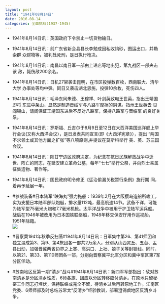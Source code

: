 ```yaml
---
layout: post
title: "1941年08月14日"
date: 2016-08-14
categories: 全面抗战(1937-1945)
---
```


<meta name="referrer" content="no-referrer" />

- 1941年8月14日讯：英国政府下令禁止一切货物输日。 

- 1941年8月14日讯：前广东省新会县县长李勉成因私收钨砂，图运出口，并勒索群 众财物等，被判处死刑，是日执行枪决。 

- 1941年8月14日讯：南昌以南日军一部由上谌店等地出犯，第九战区一部夹击该 敌，毙伤敌200余名。 

- 1941年8月14日讯：日机27架袭击昆明，在市区投弹数百枚，西南联大、清华大学 办事处等均中弹。同日又袭击湖北恩施，投弹10余枚，死伤四人。 

- 1941年8月14日讯：毛泽东同朱德、王稼祥、叶剑英致电王世英，指出王靖国即将 东进中条山，显然是制造晋绥军与八路军摩擦的阴谋。指示王世英去 见阎锡山，请阎保证王靖国东进后不反对八路军，保持八路军与晋绥军 的良好关系。 

- 1941年8月14日讯：罗斯福、丘吉尔于8月9日至12日在大西洋美国巡洋舰上举 行会议(又称大西洋会议），是日发表共同宣言(即《大西洋宪章》），提出 “两国不求领土或其他方面之扩张”等八项原则,并提议在莫斯科举行 美、英、苏三国会议。 

- 1941年8月14日讯：陕甘宁边区政府决定，为纪念在抗日民族解放战争中逝世、阵亡的同志，在延安建立革命公墓，每年“七七”举行公祭，并向烈士亲属征集遗物、著作等。 

- 1941年8月14日讯：国民政府明令修正《惩治偷漏关税暂行条例》施行期 间，着再予延展一年。 

- #参战装备#日本陆军“映海丸”强力拖船：1939年2月在大阪樱岛造船所竣工，实为支援日本陆军部队炮艇，排水量112吨，最高航速14节。武备不详，可能为陆军型75毫米火炮和7.7毫米机枪。太平洋战争中被用于护卫陆军运兵船。战后在1946年被改用为日本国铁联络船，1948年移交保安厅用作巡视船，1951年除籍。 <br/><img src="https://ww1.sinaimg.cn/large/aca367d8jw1f6t1nb7qolj20i20ad401.jpg" />

- #晋察冀1941年秋季反扫荡#1941年8月14日讯：日军集中第26、第41师团和独立混成第3、第9、第4旅团各一部共2万余人，分别从山西灵丘、五台、盂县出动，加强晋冀两省边界之上寨、高洪口、上社、娘子关等封锁线。同时，以第21、第33、第110师团各一部，分别向晋察冀平北军分区和冀中军区第7军分区佯动。 

- #苏南地区反第一期“清乡”战斗#1941年8月14日讯：新四军军部指出：敌对苏南清乡是分区清乡性质，6师各旅、团应以分区转移应付清乡。在原地只留秘密工作同志打埋伏，保持联络或完全不留，待清乡过后再转原地工作。江南区党委、6师师部及时总结苏常太“反清乡”经验教训，部署澄锡虞地区反清乡斗争。 

